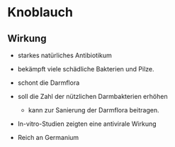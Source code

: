 # Knoblauch

## Wirkung
- starkes natürliches Antibiotikum 
- bekämpft viele schädliche Bakterien und Pilze.
- schont die Darmflora
- soll die Zahl der nützlichen Darmbakterien erhöhen 
	- kann zur Sanierung der Darmflora beitragen. 
- In-vitro-Studien zeigten eine antivirale Wirkung


- Reich an Germanium